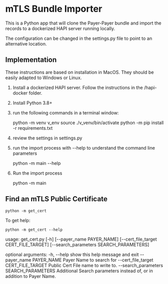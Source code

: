# mTLS Bundle Importer

This is a Python app that will clone the Payer-Payer bundle and import the records to a dockerized HAPI server running locally.

The configuration can be changed in the settings.py file to point to an alternative location.

## Implementation

These instructions are based on installation in MacOS. They should be easily adapted to Windows or Linux.

1. Install a dockerized HAPI server. Follow the instructions in the /hapi-docker folder.
2. Install Python 3.8+
3. run the following commands in a terminal window:


    python -m venv v_env 
    source ./v_venv/bin/activate
    python -m pip install -r requirements.txt

4. review the settings in settings.py
5. run the import process with --help to understand the command line parameters


    python -m main --help 

6. Run the import process


    python -m main

## Find an mTLS Public Certificate


    python -m get_cert

To get help:

    python -m get_cert --help

usage: get_cert.py [-h] [--payer_name PAYER_NAME] [--cert_file_target CERT_FILE_TARGET] [--search_parameters SEARCH_PARAMETERS]

optional arguments:
  -h, --help            show this help message and exit
  --payer_name PAYER_NAME
                        Payer Name to search for
  --cert_file_target CERT_FILE_TARGET
                        Public Cert File name to write to.
  --search_parameters SEARCH_PARAMETERS
                        Additional Search parameters instead of, or in addition to Payer Name.


